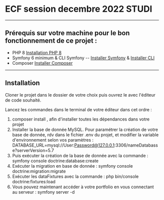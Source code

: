 # ECF session decembre 2022 STUDI 

----

## Prérequis sur votre machine pour le bon fonctionnement de ce projet : 

* PHP 8 [Installation PHP 8](https://www.php.net/manual/fr/install.php)
* Symfony 6 minimum & CLI Symfony -- [Installer Symfony](https://symfony.com/doc/current/setup.html) & [Installer CLI](https://symfony.com/download)
* Composer [Installer Composer](https://getcomposer.org/download/)

----

## Installation

Cloner le projet dans le dossier de votre choix puis ouvrez le avec l'éditeur de code souhaité.

Lancez les commandes dans le terminal de votre éditeur dans cet ordre : 

1. composer install , afin d'installer toutes les dépendances dans votre projet
2. Installer la base de donnée MySQL. Pour paramétrer la création de votre base de donnée, rdv dans le fichier .env du projet, et modifier la variable d'environnement selon vos paramètres :
DATABASE_URL=mysql://User:Password@127.0.0.1:3306/nameDatabasse?serverVersion=5.7
3. Puis exécuter la création de la base de donnée avec la commande : symfony console doctrine:database:create
4. Exécuter la migration en base de donnée : symfony console doctrine:migration:migrate
5. Exécuter les dataFixtures avec la commande : php bin/console doctrine:fixtures:load
6. Vous pouvez maintenant accéder à votre portfolio en vous connectant au serveur : symfony server -d
